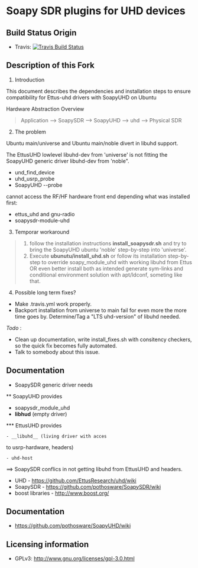 # Soapy SDR plugins for UHD devices

## Build Status Origin

- Travis: [![Travis Build Status](https://travis-ci.org/pothosware/SoapyUHD.svg?branch=master)](https://travis-ci.org/pothosware/SoapyUHD)

## Description of this Fork

1. Introduction

This document describes the dependencies and installation steps to ensure
compatibility for Ettus-uhd drivers with SoapyUHD on Ubuntu 

Hardware Abstraction Overview

> Application --> SoapySDR --> SoapyUHD --> uhd --> Physical SDR


2. The problem

Ubuntu main/universe and Ubuntu main/noble divert in libuhd support.

The EttusUHD lowlevel libuhd-dev from 'universe' is not fitting 
the SoapyUHD generic driver libuhd-dev from 'noble".

- und_find_device
- uhd_usrp_probe
- SoapyUHD --probe

cannot access the RF/HF hardware front end depending what was installed first:

- ettus_uhd and gnu-radio
- soapysdr-module-uhd 

3. Temporar workaround

> 1. follow the installation instructions __install_soapysdr.sh__ and try to bring
>    the SoapyUHD ubuntu 'noble' step-by-step into 'universe'.
> 2. Execute __ubunutu/install_uhd.sh__ or follow its installation step-by-step
>    to override soapy_module_uhd with working libuhd from Ettus OR even better
>    install both as intended generate sym-links and conditional environment
>    solution with apt/ldconf, someting like that.

4. Possible long term fixes?

- Make .travis.yml work properly.
- Backport installation from universe to main fail for even more the more time goes by. Determine/Tag a "LTS uhd-version" of libuhd needed.

_Todo_ :

- Clean up documentation, write install_fixes.sh with consitency checkers, so the quick fix becomes fully automated.
- Talk to somebody about this issue.


## Documentation 

* SoapySDR generic driver needs

** SoapyUHD provides

   - soapysdr_module_uhd
   - __libhud__ (empty driver)

*** EttusUHD provides

    - __libuhd__ (living driver with acces
    
   to usrp-hardware, headers)

    - uhd-host

==> SoapySDR conflics in not getting libuhd from EttusUHD and headers.


* UHD - https://github.com/EttusResearch/uhd/wiki
* SoapySDR - https://github.com/pothosware/SoapySDR/wiki
* boost libraries - http://www.boost.org/

## Documentation

* https://github.com/pothosware/SoapyUHD/wiki

## Licensing information

* GPLv3: http://www.gnu.org/licenses/gpl-3.0.html

